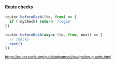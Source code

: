 #### Route checks

```js
router.beforeEach((to, from) => {
  if (!myCheck) return '/login'
})
```

```js
router.beforeEach(async (to, from, next) => {
  // checks
  next()
})
```

<small>

https://router.vuejs.org/guide/advanced/navigation-guards.html

</small>


<aside class="notes">
</aside>
